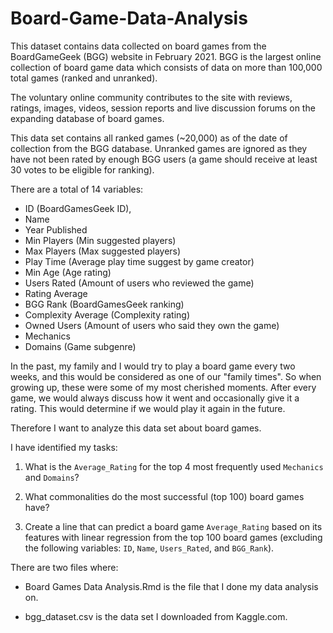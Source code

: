 # Board-Game-Data-Analysis

This dataset contains data collected on board games from the BoardGameGeek (BGG) website in February 2021. BGG is the largest online collection of board game data which consists of data on more than 100,000 total games (ranked and unranked).

The voluntary online community contributes to the site with reviews, ratings, images, videos, session reports and live discussion forums on the expanding database of board games.

This data set contains all ranked games (~20,000) as of the date of collection from the BGG database. Unranked games are ignored as they have not been rated by enough BGG users (a game should receive at least 30 votes to be eligible for ranking).

There are a total of 14 variables: 
 - ID (BoardGamesGeek ID), 
 - Name
 - Year Published
 - Min Players (Min suggested players)
 - Max Players (Max suggested players)
 - Play Time (Average play time suggest by game creator)
 - Min Age (Age rating)
 - Users Rated (Amount of users who reviewed the game)
 - Rating Average
 - BGG Rank (BoardGamesGeek ranking)
 - Complexity Average (Complexity rating)
 - Owned Users (Amount of users who said they own the game)
 - Mechanics
 - Domains (Game subgenre)

In the past, my family and I would try to play a board game every two weeks, and this would be considered as one of our "family times". So when growing up, these were some of my most cherished moments. After every game, we would always discuss how it went and occasionally give it a rating. This would determine if we would play it again in the future.

Therefore I want to analyze this data set about board games.

I have identified my tasks:

1. What is the `Average_Rating` for the top 4 most frequently used `Mechanics` and `Domains`? 

2. What commonalities do the most successful (top 100) board games have?

3. Create a line that can predict a board game `Average_Rating` based on its features with linear regression from the top 100 board games (excluding the following variables: `ID`, `Name`, `Users_Rated`, and `BGG_Rank`).

There are two files where:

 - Board Games Data Analysis.Rmd is the file that I done my data analysis on.

 - bgg_dataset.csv is the data set I downloaded from Kaggle.com.
